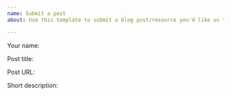 ```yaml
---
name: Submit a post
about: Use this template to submit a blog post/resource you'd like us to feature.

---
```


Your name: 

Post title:

Post URL:

Short description:
